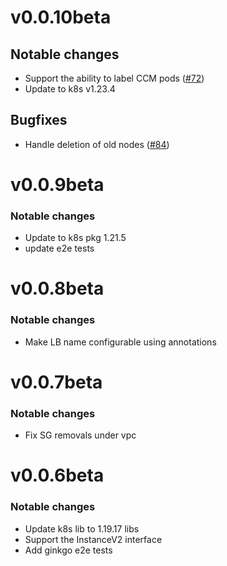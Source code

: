 # v0.0.10beta

## Notable changes
* Support the ability to label CCM pods ([#72](https://github.com/outscale-dev/cloud-provider-osc/pull/72))
* Update to k8s v1.23.4 
## Bugfixes
* Handle deletion of old nodes ([#84](https://github.com/outscale-dev/cloud-provider-osc/pull/84))

# v0.0.9beta

### Notable changes
* Update to k8s pkg 1.21.5
* update e2e tests

# v0.0.8beta

### Notable changes
* Make LB name configurable using annotations
# v0.0.7beta

### Notable changes
* Fix SG removals under vpc
# v0.0.6beta

### Notable changes
* Update k8s lib to 1.19.17 libs
* Support the InstanceV2 interface
* Add ginkgo e2e tests